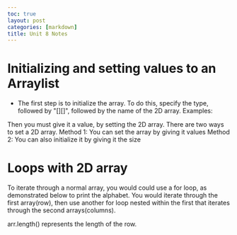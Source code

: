 ```yaml
---
toc: true
layout: post
categories: [markdown]
title: Unit 8 Notes
---
```

# Initializing and setting values to an Arraylist
- The first step is to initialize the array. To do this, specify the type, followed by "[][]", followed by the name of the 2D array. Examples:

Then you must give it a value, by setting the 2D array. There are two ways to set a 2D array. Method 1: You can set the array by giving it values Method 2: You can also initialize it by giving it the size


# Loops with 2D array
To iterate through a normal array, you would could use a for loop, as demonstrated below to print the alphabet. You would iterate through the first array(row), then use another for loop nested within the first that iterates through the second arrays(columns).

arr.length() represents the length of the row. 

